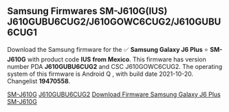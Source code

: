 <h2>Samsung Firmwares SM-J610G(IUS) J610GUBU6CUG2/J610GOWC6CUG2/J610GUBU6CUG1</h2>
Download the Samsung firmware for the ✅ <strong>Samsung Galaxy J6 Plus </strong> ⭐ <strong>SM-J610G</strong> with product code <strong>IUS</strong> <strong> from Mexico</strong>. This firmware has version number PDA <strong>J610GUBU6CUG2</strong> and CSC J610GOWC6CUG2. The operating system of this firmware is Android Q , with build date 2021-10-20. Changelist <strong>19470558</strong>.


[SM-J610G](https://samfirm.shop/samsung/model/SM-J610G)
[J610GUBU6CUG2](https://samfirm.shop/samsung/pda/J610GUBU6CUG2)
[Download Firmware Samsung Galaxy J6 Plus SM-J610G](https://samfirm.shop/samsung/firmware/466796)
